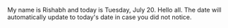 My name is Rishabh and today is Tuesday, July 20. Hello all. The date will automatically update to today's date in case you did not notice.
